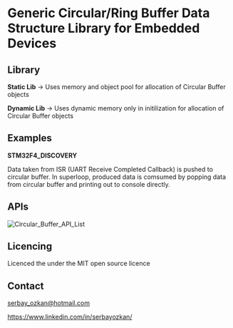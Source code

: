 # Generic Circular/Ring Buffer Data Structure Library for Embedded Devices

## Library
**Static Lib** -> Uses memory and object pool for allocation of Circular Buffer objects

**Dynamic Lib** -> Uses dynamic memory only in initilization for allocation of Circular Buffer objects

## Examples
**STM32F4_DISCOVERY**

Data taken from ISR (UART Receive Completed Callback) is pushed to circular buffer. In superloop, produced data is comsumed by popping data from circular buffer and printing out to console directly. 

## APIs

![Circular_Buffer_API_List](https://user-images.githubusercontent.com/43597729/118403931-7da20400-b679-11eb-9364-aac6923e6732.png)

## Licencing
Licenced the under the MIT open source licence

## Contact
serbay_ozkan@hotmail.com 

https://www.linkedin.com/in/serbayozkan/
